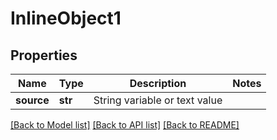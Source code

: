 # InlineObject1

## Properties
Name | Type | Description | Notes
------------ | ------------- | ------------- | -------------
**source** | **str** | String variable or text value | 

[[Back to Model list]](../README.md#documentation-for-models) [[Back to API list]](../README.md#documentation-for-api-endpoints) [[Back to README]](../README.md)


